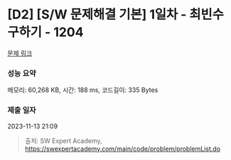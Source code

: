 # [D2] [S/W 문제해결 기본] 1일차 - 최빈수 구하기 - 1204 

[문제 링크](https://swexpertacademy.com/main/code/problem/problemDetail.do?contestProbId=AV13zo1KAAACFAYh) 

### 성능 요약

메모리: 60,268 KB, 시간: 188 ms, 코드길이: 335 Bytes

### 제출 일자

2023-11-13 21:09



> 출처: SW Expert Academy, https://swexpertacademy.com/main/code/problem/problemList.do